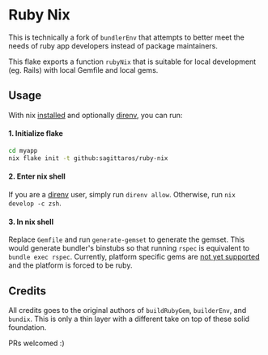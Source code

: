 # Ruby Nix

This is technically a fork of `bundlerEnv` that attempts to better meet the needs of ruby app developers instead of package maintainers.

This flake exports a function `rubyNix` that is suitable for local development (eg. Rails) with local Gemfile and local gems.

## Usage

With nix [installed](/docs/nix-installation.md) and optionally [direnv](/docs/direnv.md), you can run:

#### 1. Initialize flake

``` sh
cd myapp
nix flake init -t github:sagittaros/ruby-nix
```

#### 2. Enter nix shell

If you are a [direnv](/docs/direnv.md) user, simply run `direnv allow`. Otherwise, run `nix develop -c zsh`.

#### 3. In nix shell

Replace `Gemfile` and run `generate-gemset` to generate the gemset. This would generate bundler's binstubs so that running `rspec` is equivalent to `bundle exec rspec`. Currently, platform specific gems are [not yet supported](https://github.com/NixOS/nixpkgs/blob/master/doc/languages-frameworks/ruby.section.md#platform-specific-gems) and the platform is forced to be ruby.

## Credits

All credits goes to the original authors of `buildRubyGem`, `builderEnv`, and `bundix`. This is only a thin layer with a different take on top of these solid foundation.

PRs welcomed :)
